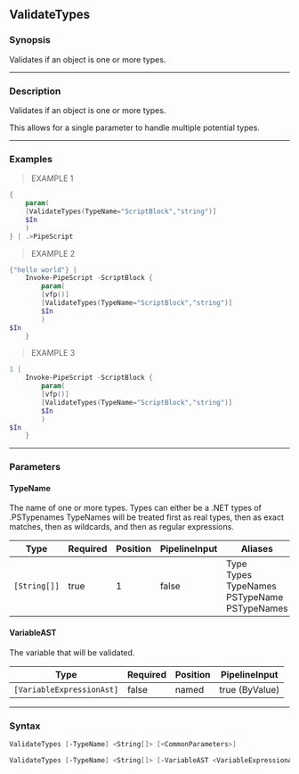 ValidateTypes
-------------

### Synopsis
Validates if an object is one or more types.

---

### Description

Validates if an object is one or more types.  

This allows for a single parameter to handle multiple potential types.

---

### Examples
> EXAMPLE 1

```PowerShell
{
    param(
    [ValidateTypes(TypeName="ScriptBlock","string")]
    $In
    )
} | .>PipeScript
```
> EXAMPLE 2

```PowerShell
{"hello world"} |
    Invoke-PipeScript -ScriptBlock {
        param(
        [vfp()]
        [ValidateTypes(TypeName="ScriptBlock","string")]            
        $In
        )
$In
    }
```
> EXAMPLE 3

```PowerShell
1 | 
    Invoke-PipeScript -ScriptBlock {
        param(
        [vfp()]
        [ValidateTypes(TypeName="ScriptBlock","string")]            
        $In
        )
$In
    }
```

---

### Parameters
#### **TypeName**
The name of one or more types.
Types can either be a .NET types of .PSTypenames
TypeNames will be treated first as real types, then as exact matches, then as wildcards, and then as regular expressions.

|Type        |Required|Position|PipelineInput|Aliases                                                    |
|------------|--------|--------|-------------|-----------------------------------------------------------|
|`[String[]]`|true    |1       |false        |Type<br/>Types<br/>TypeNames<br/>PSTypeName<br/>PSTypeNames|

#### **VariableAST**
The variable that will be validated.

|Type                     |Required|Position|PipelineInput |
|-------------------------|--------|--------|--------------|
|`[VariableExpressionAst]`|false   |named   |true (ByValue)|

---

### Syntax
```PowerShell
ValidateTypes [-TypeName] <String[]> [<CommonParameters>]
```
```PowerShell
ValidateTypes [-TypeName] <String[]> [-VariableAST <VariableExpressionAst>] [<CommonParameters>]
```
